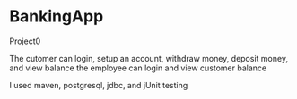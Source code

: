 # BankingApp
Project0

The cutomer can login, setup an account, withdraw money, deposit money, and view balance
the employee can login and view customer balance

I used maven, postgresql, jdbc, and jUnit testing
